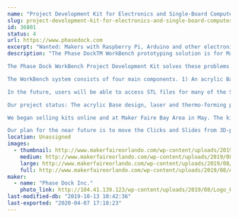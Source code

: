 ```yaml
---
name: "Project Development Kit for Electronics and Single-Board Computer Projects"
slug: project-development-kit-for-electronics-and-single-board-computer-projects
id: 36801
status: 4
url: https://www.phasedock.com
excerpt: "Wanted: Makers with Raspberry Pi, Arduino and other electronics projects. The WorkBench Project Development Kit protects your electronics, and makes it easy to manage and transport your project. Plus - you'll be proud to show it off!"
description: "The Phase DockTM WorkBench prototyping solution is for Makers who are working with electronics and single-board computers such as Raspberry Pis and Arduinos. Many times electronics are screwed down to pieces of plywood, or not secured to anything. Screws in plywood make it hard to adjust the placement of components; failing to secure the project leaves it vulnerable to wires pulling out, or pieces getting lost. We have Maker friends who have moderate to large projects underway -- who simply cannot move their projects for fear of breaking a connection.

The Phase Dock WorkBench Project Development Kit solves these problems by creating a modular component-mounting system that lets Makers quickly assemble a wide variety of electronic components in exactly the right position to improve the wiring and button-pushing action. The WorkBench also protects the finished project with a sturdy cover, making it easy to slide the project into a backpack, toss it onto the front seat of a car, or into a box for shipping. And as a bonus, it makes every project look great/fabulous/snazzy/professional/cool/space-shippy, so everyone from a 7-year-old prodigy to a professional engineer can share their work with pride.

The WorkBench system consists of four main components. 1) An acrylic Base with a matrix of holes at precise intervals. 2) Four-legged plastic platforms we call \"Clicks.\" The Clicks securely click into the Base, and can easily be released, moved and repositioned to adjust the placement of the project components on the Base. 3) Plastic adapters that slide onto the Clicks. Single-board computers, sensors, breadboards, and other electronic components can be mounted onto these adapters, which we call \"Slides\". 4) A clear acrylic Cover that snaps onto the Base to protect the entire project and make it easy to transport. 

In the future, users will be able to access STL files for many of the Slides, and be able to design and 3D-print a customized Slide that will then attach to one of the standard Clicks. 

Our project status: The acrylic Base design, laser and thermo-forming production are complete and proven. 3D-printed versions of the Clicks and Slides are complete; these are being used by a number of Makers, Professional Engineers, and STEM Educators with their own electronic projects. 

We began selling kits online and at Maker Faire Bay Area in May. The kit include one Base, one Cover, five Clicks and three Slides, as well as a packet with screws, nuts, and other small parts that make the kit instantly usable. Just add your electronics! 

Our plan for the near future is to move the Clicks and Slides from 3D-printed to injection-molded versions. This will make stronger and better performing versions available at a lower cost to users."
location: Unassigned
images:
  - thumbnail: http://www.makerfaireorlando.com/wp-content/uploads/2019/08/Arduino-controlled-line-bender.jpg
    medium: http://www.makerfaireorlando.com/wp-content/uploads/2019/08/Arduino-controlled-line-bender.jpg
    large: http://www.makerfaireorlando.com/wp-content/uploads/2019/08/Arduino-controlled-line-bender.jpg
    full: http://www.makerfaireorlando.com/wp-content/uploads/2019/08/Arduino-controlled-line-bender.jpg
maker:
  - name: "Phase Dock Inc."
    photo_link: http://104.41.139.123/wp-content/uploads/2019/08/Logo_Phase-Dock__Special-Use-Square_CMYK.jpg
last-modified-db: "2019-10-13 10:42:36"
last-exported: "2020-04-07 17:18:23"
---
```

